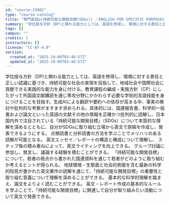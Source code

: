 ```yaml
---
id: "course:23902"
type: "course-catalog"
title: "専門英語a(持続可能な開発目標(SDGs)) ／ENGLISH FOR SPECIFIC PURPOSES(A)"
summary: "学位授与方針（DP)と関わる能力としては、英語を修得し、環境に対する責任と正しい認識に基づき、持続可能な社会の実現を目指して、地域社会や国際社会に貢献できる実践的な能力を身に付ける。教育課程の編成・実施方針（CP）にしたがって外国語文献購読…"
tags: []
campus: ""
credits: 2
instructors: []
license: "CC-BY-4.0"
version:
  created_at: "2025-10-09T03:48:57Z"
  updated_at: "2025-10-09T03:48:57Z"
---
```

学位授与方針（DP)と関わる能力としては、英語を修得し、環境に対する責任と正しい認識に基づき、持続可能な社会の実現を目指して、地域社会や国際社会に貢献できる実践的な能力を身に付ける。教育課程の編成・実施方針（CP）にしたがって外国語文献購読を通じ専攻分野にかかわらず必要な学術的言語技能を身につけることを目指す。生成AIによる翻訳や要約への依存が高まる中、事実の検討や批判的な考察がますます求められる。具体的には、国連報告書、科学的一般書および論文といった英語の文献その他の情報を正確かつ批判的に読解し、日本国内外で注目されている「持続可能な開発目標」（SDGs）について本質的な理解を深めるとともに、自分がSDGsに取り組む立場から英文で原稿を作成し、発表できるようにする。 点検読書と分析読書の方法を学ぶことでメリハリのある読解が可能となる。 英文エッセイ／レポートの構造と構成について理解し、 ステップ毎の積み重ねによって、英文ライティングを向上できる。 グループ討論に参加し、発言し、議論する経験を積むことができる。 「持続可能な開発目標」について、若者の視点から書かれた国連資料を通じて若者がどのように取り組むか考えるヒントが得られる。 地球環境・生態面と社会的側面を含む最新の科学的知見が書かれた英文著作の読解を通じて、「持続可能な開発目標」の重要性と取り組む意義について理解を深めることができる。 基本的な科学的理解を踏まえ、論文をよりよく読むことができる。 英文・レポート作成の基本的なルールを学ぶことで、「持続可能な開発目標」に関連して自分が取り組みたい活動について英文で発表できる。

